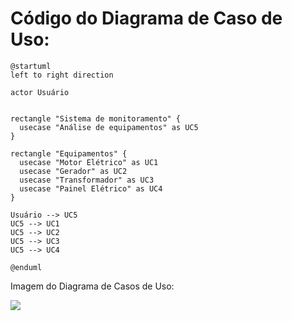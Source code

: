 # Código do Diagrama de Caso de Uso:


```
@startuml
left to right direction

actor Usuário


rectangle "Sistema de monitoramento" {
  usecase "Análise de equipamentos" as UC5
}

rectangle "Equipamentos" {
  usecase "Motor Elétrico" as UC1
  usecase "Gerador" as UC2
  usecase "Transformador" as UC3
  usecase "Painel Elétrico" as UC4
}

Usuário --> UC5
UC5 --> UC1
UC5 --> UC2
UC5 --> UC3
UC5 --> UC4

@enduml
```




Imagem do Diagrama de Casos de Uso:


![](https://img.plantuml.biz/plantuml/png/PP1DQiD038NtEeNmFelyT5jIIkYg44Xp064hgM1cr6ZaLUXXikmvVB6E4nV6T27uu7qy7jfc9_C-1WXySdH5a_EdOoV6hOic06fT3O-v7suc2W1ZGkaS69k3PET8s356JL94YfnS6xm2Of-vfLoqbpJSWXGg7bzw-NfOkK7AU7nzWkzPwswcp9hUTHop2yEFcxGw5InhvOsDEhKfMjNHXr7A9xLO2UjQs9Ca3l_wD-F0lm_WOl5y7rrkucN5guhN5My0jfowykfV)
